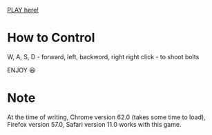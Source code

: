 
[PLAY here!](https://leecheng28.github.io/)


# How to Control

W, A, S, D - forward, left, backword, right
right click - to shoot bolts

ENJOY :laughing:


# Note

At the time of writing, Chrome version 62.0 (takes some time to load), Firefox version 57.0, Safari version 11.0 works with this game.

